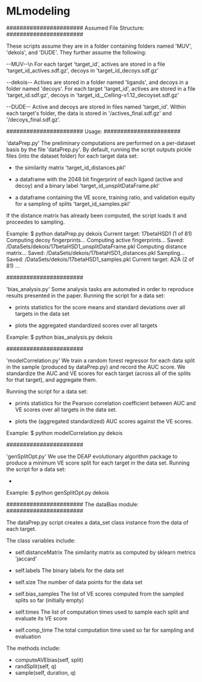 # MLmodeling

#######################
Assumed File Structure:
#######################

These scripts assume they are in a folder containing folders named 'MUV', 'dekois', and 'DUDE'.
They further assume the following:

--MUV--\n
For each target 'target_id', actives are stored in a file 'target_id_actives.sdf.gz',
decoys in 'target_id_decoys.sdf.gz'

--dekois--
Actives are stored in a folder named 'ligands', and decoys in a folder named 'decoys'.
For each target 'target_id', actives are stored in a file 'target_id.sdf.gz',
decoys in 'target_id__Celling-v1.12_decoyset.sdf.gz'

--DUDE--
Active and decoys are stored in files named 'target_id'.
Within each target's folder, the data is stored in '/actives_final.sdf.gz' and '/decoys_final.sdf.gz'.


#######################
Usage:
#######################


'dataPrep.py'
The preliminary computations are performed on a per-dataset basis by the file 'dataPrep.py'. 
By default, running the script outputs pickle files (into the dataset folder) for each target data set:

  - the similarity matrix 'target_id_distances.pkl'
  
  - a dataframe with the 2048 bit fingerprint of each ligand (active and decoy)
    and a binary label 'target_id_unsplitDataFrame.pkl'
    
  - a dataframe containing the VE score, training ratio, and validation equity
    for a sampling of splits 'target_id_samples.pkl'
    
If the distance matrix has already been computed, the script loads it and proceedes to sampling.

Example:
  $ python dataPrep.py dekois
  Current target: 17betaHSD1 (1 of 81)
  Computing decoy fingerprints...
  Computing active fingerprints...
  Saved: /DataSets/dekois/17betaHSD1_unsplitDataFrame.pkl
  Computing distance matrix...
  Saved: /DataSets/dekois/17betaHSD1_distances.pkl
  Sampling...
  Saved: /DataSets/dekois/17betaHSD1_samples.pkl
  Current target: A2A (2 of 81)
  ...

#######################

'bias_analysis.py'
Some analysis tasks are automated in order to reproduce results presented in the paper.
Running the script for a data set:

  - prints statistics for the score means and standard deviations over all targets in the data set
  
  - plots the aggregated standardized scores over all targets
  
Example:
  $ python bias_analysis.py dekois
  
  
#######################

'modelCorrelation.py'
We train a random forest regressor for each data split in the sample (produced by dataPrep.py) and record the AUC score.
We standardize the AUC and VE scores for each target (across all of the splits for that target), and aggregate them.

Running the script for a data set:

  - prints statistics for the Pearson correlation coefficient between AUC and VE scores
    over all targets in the data set.
  
  - plots the (aggregated standardized) AUC scores against the VE scores. 
  
Example:
  $ python modelCorrelation.py dekois
  
  
#######################

'genSplitOpt.py'
We use the DEAP evolutionary algorithm package to produce a minimum VE score split for each target in the data set.
Running the script for a data set:

  - 
  
Example:
  $ python genSplitOpt.py dekois
  
  

#######################
The dataBias module:
#######################


The dataPrep.py script creates a data_set class instance from the data of each target.

The class variables include:
  - self.distanceMatrix 
    The similarity matrix as computed by sklearn metrics 'jaccard'
    
  - self.labels
    The binary labels for the data set
    
  - self.size
    The number of data points for the data set
    
  - self.bias_samples
    The list of VE scores computed from the sampled splits so far (initially empty)
    
  - self.times
    The list of computation times used to sample each split and evaluate its VE score
    
  - self.comp_time
  The total computation time used so far for sampling and evaluation
  
The methods include:
  - computeAVEbias(self, split)
  - randSplit(self, q)
  - sample(self, duration, q)


